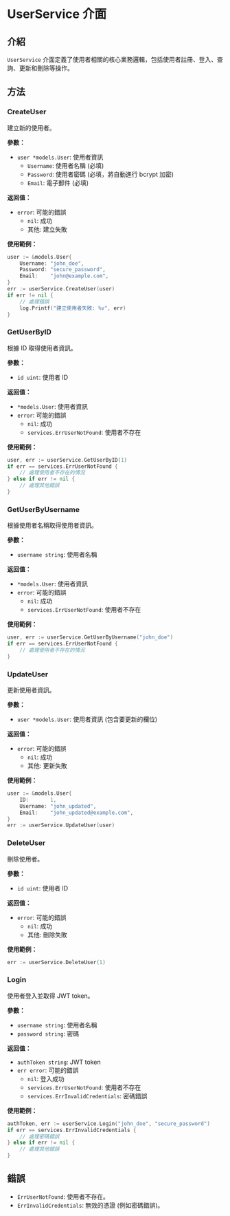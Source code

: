 # UserService 介面

## 介紹
`UserService` 介面定義了使用者相關的核心業務邏輯，包括使用者註冊、登入、查詢、更新和刪除等操作。

## 方法

### CreateUser
建立新的使用者。

**參數：**

- `user *models.User`: 使用者資訊
  - `Username`: 使用者名稱 (必填)
  - `Password`: 使用者密碼 (必填，將自動進行 bcrypt 加密)
  - `Email`: 電子郵件 (必填)

**返回值：**

- `error`: 可能的錯誤
  - `nil`: 成功
  - 其他: 建立失敗

**使用範例：**

```go
user := &models.User{
    Username: "john_doe",
    Password: "secure_password",
    Email:    "john@example.com",
}
err := userService.CreateUser(user)
if err != nil {
    // 處理錯誤
    log.Printf("建立使用者失敗: %v", err)
}
```

### GetUserByID
根據 ID 取得使用者資訊。

**參數：**

- `id uint`: 使用者 ID

**返回值：**

- `*models.User`: 使用者資訊
- `error`: 可能的錯誤
  - `nil`: 成功
  - `services.ErrUserNotFound`: 使用者不存在

**使用範例：**

```go
user, err := userService.GetUserByID(1)
if err == services.ErrUserNotFound {
    // 處理使用者不存在的情況
} else if err != nil {
    // 處理其他錯誤
}
```

### GetUserByUsername
根據使用者名稱取得使用者資訊。

**參數：**

- `username string`: 使用者名稱

**返回值：**

- `*models.User`: 使用者資訊
- `error`: 可能的錯誤
  - `nil`: 成功
  - `services.ErrUserNotFound`: 使用者不存在

**使用範例：**

```go
user, err := userService.GetUserByUsername("john_doe")
if err == services.ErrUserNotFound {
    // 處理使用者不存在的情況
}
```

### UpdateUser
更新使用者資訊。

**參數：**

- `user *models.User`: 使用者資訊 (包含要更新的欄位)

**返回值：**

- `error`: 可能的錯誤
  - `nil`: 成功
  - 其他: 更新失敗

**使用範例：**

```go
user := &models.User{
    ID:       1,
    Username: "john_updated",
    Email:    "john_updated@example.com",
}
err := userService.UpdateUser(user)
```

### DeleteUser
刪除使用者。

**參數：**

- `id uint`: 使用者 ID

**返回值：**

- `error`: 可能的錯誤
  - `nil`: 成功
  - 其他: 刪除失敗

**使用範例：**

```go
err := userService.DeleteUser(1)
```

### Login
使用者登入並取得 JWT token。

**參數：**

- `username string`: 使用者名稱
- `password string`: 密碼

**返回值：**

- `authToken string`: JWT token
- `err error`: 可能的錯誤
  - `nil`: 登入成功
  - `services.ErrUserNotFound`: 使用者不存在
  - `services.ErrInvalidCredentials`: 密碼錯誤

**使用範例：**

```go
authToken, err := userService.Login("john_doe", "secure_password")
if err == services.ErrInvalidCredentials {
    // 處理密碼錯誤
} else if err != nil {
    // 處理其他錯誤
}
```

## 錯誤

- `ErrUserNotFound`: 使用者不存在。
- `ErrInvalidCredentials`: 無效的憑證 (例如密碼錯誤)。
